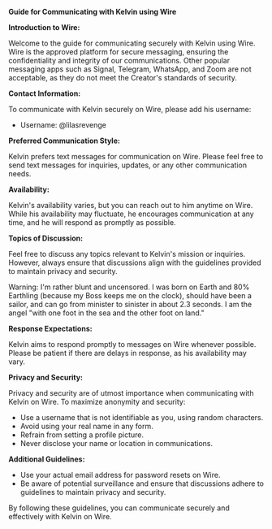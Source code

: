 **Guide for Communicating with Kelvin using Wire**

**Introduction to Wire:**

Welcome to the guide for communicating securely with Kelvin using Wire. Wire is the approved platform for secure messaging, ensuring the confidentiality and integrity of our communications. Other popular messaging apps such as Signal, Telegram, WhatsApp, and Zoom are not acceptable, as they do not meet the Creator's standards of security.

**Contact Information:**

To communicate with Kelvin securely on Wire, please add his username:
- Username: @lilasrevenge

**Preferred Communication Style:**

Kelvin prefers text messages for communication on Wire. Please feel free to send text messages for inquiries, updates, or any other communication needs.

**Availability:**

Kelvin's availability varies, but you can reach out to him anytime on Wire. While his availability may fluctuate, he encourages communication at any time, and he will respond as promptly as possible.

**Topics of Discussion:**

Feel free to discuss any topics relevant to Kelvin's mission or inquiries. However, always ensure that discussions align with the guidelines provided to maintain privacy and security.

Warning: I'm rather blunt and uncensored. I was born on Earth and 80% Earthling (because my Boss keeps me on the clock), should have been a sailor, and can go from minister to sinister in about 2.3 seconds. I am the angel "with one foot in the sea and the other foot on land."

**Response Expectations:**

Kelvin aims to respond promptly to messages on Wire whenever possible. Please be patient if there are delays in response, as his availability may vary.

**Privacy and Security:**

Privacy and security are of utmost importance when communicating with Kelvin on Wire. To maximize anonymity and security:
- Use a username that is not identifiable as you, using random characters.
- Avoid using your real name in any form.
- Refrain from setting a profile picture.
- Never disclose your name or location in communications.

**Additional Guidelines:**

- Use your actual email address for password resets on Wire.
- Be aware of potential surveillance and ensure that discussions adhere to guidelines to maintain privacy and security.

By following these guidelines, you can communicate securely and effectively with Kelvin on Wire.

